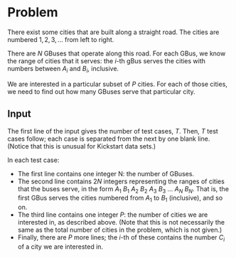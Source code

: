 # Problem

There exist some cities that are built along a straight road. The cities are numbered $1, 2, 3, \dots$ from left to right.

There are $N$ GBuses that operate along this road. For each GBus, we know the range of cities that it serves: the $i$-th gBus serves the cities with numbers between $A_i$ and $B_i$, inclusive.

We are interested in a particular subset of $P$ cities. For each of those cities, we need to find out how many GBuses serve that particular city.

## Input

The first line of the input gives the number of test cases, $T$. Then, $T$ test cases follow; each case is separated from the next by one blank line. (Notice that this is unusual for Kickstart data sets.)

In each test case:

- The first line contains one integer N: the number of GBuses.
- The second line contains $2N$ integers representing the ranges of cities that the buses serve, in the form $A_1\ B_1\ A_2\ B_2\ A_3\ B_3\ ...\ A_N\ B_N$. That is, the first GBus serves the cities numbered from $A_1$ to $B_1$ (inclusive), and so on.
- The third line contains one integer $P$: the number of cities we are interested in, as described above. (Note that this is not necessarily the same as the total number of cities in the problem, which is not given.)
- Finally, there are $P$ more lines; the $i$-th of these contains the number $C_i$ of a city we are interested in.
